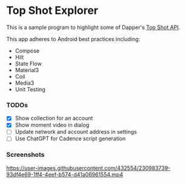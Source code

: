 # Top Shot Explorer
This is a sample program to highlight some of Dapper's [Top Shot API](https://developers.nbatopshot.com/docs/Introduction).

This app adheres to Android best practices including:
- Compose
- Hilt
- State Flow
- Material3
- Coil
- Media3
- Unit Testing

### TODOs
- [x] Show collection for an account
- [x] Show moment video in dialog
- [ ] Update network and account address in settings
- [ ] Use ChatGPT for Cadence script generation

### Screenshots
https://user-images.githubusercontent.com/432554/230983739-93df4e69-1ff4-4eef-b574-d41a06961554.mp4
